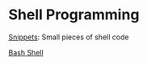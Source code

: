 # Shell Programming

[Snippets](Snippets.md): Small pieces of shell code

[Bash Shell](Bash_Shell.md)
